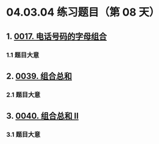 # 04.03.04 练习题目（第 08 天）

## 1. [0017. 电话号码的字母组合](https://leetcode.cn/problems/letter-combinations-of-a-phone-number/)

### 1.1 题目大意



## 2. [0039. 组合总和](https://leetcode.cn/problems/combination-sum/)

### 2.1 题目大意



## 3. [0040. 组合总和 II](https://leetcode.cn/problems/combination-sum-ii/)

### 3.1 题目大意

 
